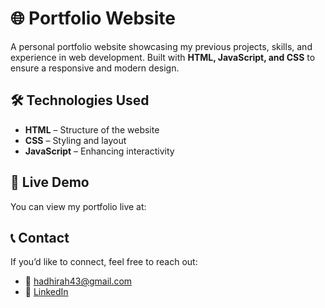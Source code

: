 # 🌐 Portfolio Website  

A personal portfolio website showcasing my previous projects, skills, and experience in web development. Built with **HTML, JavaScript, and CSS** to ensure a responsive and modern design.  

## 🛠️ Technologies Used  
- **HTML** – Structure of the website  
- **CSS** – Styling and layout  
- **JavaScript** – Enhancing interactivity

## 📌 Live Demo
You can view my portfolio live at: 

## 📞 Contact
If you’d like to connect, feel free to reach out:
- 📧 hadhirah43@gmail.com
- 🔗 [LinkedIn](https://www.linkedin.com/in/nurul-hadhirah-hazuddin-a9028b300/)
